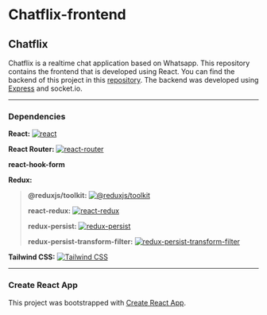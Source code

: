 # Chatflix-frontend

## Chatflix

Chatflix is a realtime chat application based on Whatsapp. This repository contains the frontend that is developed using React. You can find the backend of this project in this [repository](https://github.com/LuisLombaMartinez/chatflix-backend). The backend was developed using [Express](https://expressjs.com/) and socket.io.

---

### Dependencies

**React:** [![react](https://img.shields.io/npm/v/react.svg?logo=react)](https://www.npmjs.com/package/react)

**React Router:** [![react-router](https://img.shields.io/npm/v/react-router.svg?logo=react-router)](https://www.npmjs.com/package/react-router)

**react-hook-form**

**Redux:**<br/>

> **@reduxjs/toolkit:** [![@reduxjs/toolkit](https://img.shields.io/npm/v/@reduxjs/toolkit.svg?logo=@reduxjs/toolkit)](https://www.npmjs.com/package/@reduxjs/toolkit)
>
> **react-redux:** [![react-redux](https://img.shields.io/npm/v/react-redux.svg?logo=react-redux)](https://www.npmjs.com/package/react-redux)
>
> **redux-persist:** [![redux-persist](https://img.shields.io/npm/v/redux-persist.svg?logo=redux-persist)](https://www.npmjs.com/package/redux-persist)
>
> **redux-persist-transform-filter:** [![redux-persist-transform-filter](https://img.shields.io/npm/v/redux-persist-transform-filter.svg?logo=redux-persist-transform-filter)](https://www.npmjs.com/package/redux-persist-transform-filter)

**Tailwind CSS:**
[![Tailwind CSS](https://img.shields.io/npm/v/tailwindcss.svg?logo=tailwindcss)](https://www.npmjs.com/package/tailwindcss)

---

### Create React App

This project was bootstrapped with [Create React App](https://github.com/facebook/create-react-app).
